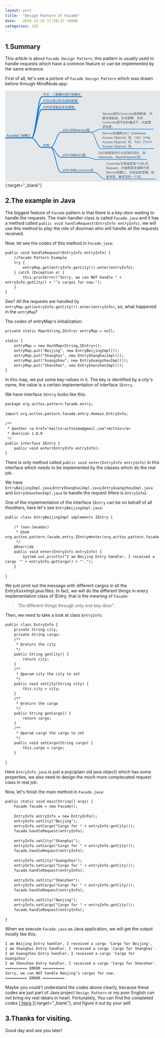 ```yaml
---
layout: post
title:  "Design Pattern of Facade"
date:   2016-12-22 17:58:17 +0800
categories: iOS
---
```


## 1.Summary

This article is about `Facade Design Pattern`, this pattern is usually used to handle requests which have a common feature or can be implemented by the same entrance.

First of all, let's see a picture of `Facade Design Pattern` which was drawn before through MindNode.app:

[![](/images/201612-facade-pattern/facade.png)](/images/201612-facade-pattern/facade.png){:target="_blank"}

## 2.The example in Java

The biggest feature of `Facade` pattern is that there is a key-door waiting to handle the requests. The main handler class is called `Facade.java` and it has a method called `public void handleRequest(EntryInfo entryInfo)`, we will use this method to play the role of doorman who will handle all the requests received.

Now, let see the codes of this method in `Facade.java`:

```
public void handleRequest(EntryInfo entryInfo) {
	//Facade Pattern Example
	try {
		entryMap.get(entryInfo.getCity()).enter(entryInfo);
	} catch (Exception e) {
		this.printError("Sorry, we can NOT handle " + entryInfo.getCity() + "’s cargos for now.");
	}
}
```

See? All the requests are handled by `entryMap.get(entryInfo.getCity()).enter(entryInfo)`, so, what happened in the `entryMap`?

The codes of entryMap's initialization:

```
private static Map<String,IEntry> entryMap = null;
	
static {
	entryMap = new HashMap<String,IEntry>();
	entryMap.put("Beijing", new EntryBeijingImpl());
	entryMap.put("Shanghai", new EntryShanghaiImpl());
	entryMap.put("Guangzhou", new EntryGuangzhouImpl());
	entryMap.put("Shenzhen", new EntryShenzhenImpl());
}
```

In this map, we put some key-values in it. The key is identified by a city's name, the value is a certain implementation of interface `IEntry`.

We have interface `IEntry` looks like this:

```
package org.acttos.pattern.facade.entry;

import org.acttos.pattern.facade.entry.domain.EntryInfo;

/**
 * @author <a href="mailto:acttosma@gmail.com">Acttos</a>
 * @version 1.0.0
 */
public interface IEntry {
	public void enter(EntryInfo entryInfo);
}
```

There is only method called `public void enter(EntryInfo entryInfo)` in this interface which needs to be implemented by the classes which do the real job.

We have `EntryBeijingImpl.java`,`EntryShanghaiImpl.java`,`EntryGuangzhouImpl.java` and `EntryShenzhenImpl.java` to handle the request (Here is `EntryInfo`).

One of the implementation of the interface `IEntry` can be on behalf of all theothers, here let's see `EntryBeijingImpl.java`:

```
public class EntryBeijingImpl implements IEntry {

	/* (non-Javadoc)
	 * @see org.acttos.pattern.facade.entry.IEntry#enter(org.acttos.pattern.facade.entry.domain.EntryInfo)
	 */
	@Override
	public void enter(EntryInfo entryInfo) {
		System.out.println("I am Beijing Entry handler, I received a cargo '" + entryInfo.getCargo() + "'.");
	}

}
```

We just print out the message with different cargos in all the EntryXxxxImpl.java files. In fact, we will do the different things in every implementation class of IEntry, that is the meaning of `Facade`:

> "Do different things through only one key-door".

Then, we need to take a look at class `EntryInfo`:

```
public class EntryInfo {
	private String city;
	private String cargo;
	/**
	 * @return the city
	 */
	public String getCity() {
		return city;
	}
	/**
	 * @param city the city to set
	 */
	public void setCity(String city) {
		this.city = city;
	}
	/**
	 * @return the cargo
	 */
	public String getCargo() {
		return cargo;
	}
	/**
	 * @param cargo the cargo to set
	 */
	public void setCargo(String cargo) {
		this.cargo = cargo;
	}
	
}
```

Here `EntryInfo.java` is just a pojo(plain old java object) which has some properties, we also need to design the much more complecated request class in real job.

Now, let's finish the main method in `Facade.java`:

```
public static void main(String[] args) {
	Facade facade = new Facade();
		
	EntryInfo entryInfo = new EntryInfo();
	entryInfo.setCity("Beijing");
	entryInfo.setCargo("Cargo for " + entryInfo.getCity());
	facade.handleRequest(entryInfo);
		
	entryInfo.setCity("Shanghai");
	entryInfo.setCargo("Cargo for " + entryInfo.getCity());
	facade.handleRequest(entryInfo);
		
	entryInfo.setCity("Guangzhou");
	entryInfo.setCargo("Cargo for " + entryInfo.getCity());
	facade.handleRequest(entryInfo);
		
	entryInfo.setCity("Shenzhen");
	entryInfo.setCargo("Cargo for " + entryInfo.getCity());
	facade.handleRequest(entryInfo);
		
	entryInfo.setCity("Nanjing");
	entryInfo.setCargo("Cargo for " + entryInfo.getCity());
	facade.handleRequest(entryInfo);
	
}
``` 

When we execute `Facade.java` as Java application, we will get the output mostly like this:

```
I am Beijing Entry handler, I received a cargo 'Cargo for Beijing'.
I am Shanghai Entry handler, I received a cargo 'Cargo for Shanghai'.
I am Guangzhou Entry handler, I received a cargo 'Cargo for Guangzhou'.
I am Shenzhen Entry handler, I received a cargo 'Cargo for Shenzhen'.
========== ERROR ==========
Sorry, we can NOT handle Nanjing’s cargos for now.
========== ERROR ==========
```

Maybe you could't understand the codes above clearly, because these codes are just part of Java project `Design Pattern` or my poor English can not bring my real idears in heart. Fortunately, You can find the completed codes [[ Here ]](https://github.com/acttos/DesignPattern){:target="_blank"}, and figure it out by your self.


## 3.Thanks for visiting.

Good day and see you later!
